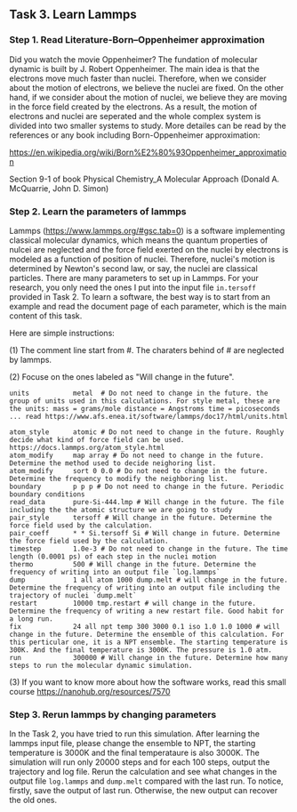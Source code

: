 ## Task 3. Learn Lammps

### Step 1. Read Literature-Born–Oppenheimer approximation
Did you watch the movie Oppenheimer? The fundation of molecular dynamic is built by J. Robert Oppenheimer. The main idea is that the electrons move much faster than nuclei. Therefore, when we consider about the motion of electrons, we believe the nuclei are fixed. On the other hand, if we consider about the motion of nuclei, we believe they are moving in the force field created by the electrons. As a result, the motion of electrons and nuclei are seperated and the whole complex system is divided into two smaller systems to study. More detailes can be read by the references or any book including Born-Oppenheimer approximation:

https://en.wikipedia.org/wiki/Born%E2%80%93Oppenheimer_approximation

Section 9-1 of book Physical Chemistry_A Molecular Approach (Donald A. McQuarrie, John D. Simon)

### Step 2. Learn the parameters of lammps
Lammps (https://www.lammps.org/#gsc.tab=0) is a software implementing classical molecular dynamics, which means the quantum properties of nulcei are neglected and the force field exerted on the nuclei by electrons is modeled as a function of position of nuclei. Therefore, nuclei's motion is determined by Newton's second law, or say, the nuclei are classical particles. There are many parameters to set up in Lammps. For your research, you only need the ones I put into the input file `in.tersoff` provided in Task 2. To learn a software, the best way is to start from an example and read the document page of each parameter, which is the main content of this task.

Here are simple instructions:

(1) The comment line start from #. The charaters behind of # are neglected by lammps.

(2) Focuse on the ones labeled as "Will change in the future".
```
units           metal  # Do not need to change in the future. the group of units used in this calculations. For style metal, these are the units: mass = grams/mole distance = Angstroms time = picoseconds ... read https://www.afs.enea.it/software/lammps/doc17/html/units.html

atom_style      atomic # Do not need to change in the future. Roughly decide what kind of force field can be used. https://docs.lammps.org/atom_style.html
atom_modify     map array # Do not need to change in the future. Determine the method used to decide neighoring list.
atom_modify     sort 0 0.0 # Do not need to change in the future. Determine the frequency to modify the neighboring list.
boundary        p p p # Do not need to change in the future. Periodic boundary conditions
read_data       pure-Si-444.lmp # Will change in the future. The file including the the atomic structure we are going to study
pair_style      tersoff # Will change in the future. Determine the force field used by the calculation. 
pair_coeff      * * Si.tersoff Si # Will change in future. Determine the force field used by the calculation.
timestep        1.0e-3 # Do not need to change in the future. The time length (0.0001 ps) of each step in the nuclei motion
thermo          500 # Will change in the future. Determine the frequency of writing into an output file `log.lammps`
dump            1 all atom 1000 dump.melt # will change in the future. Determine the frequency of writing into an output file including the trajectory of nuclei `dump.melt`
restart         10000 tmp.restart # will change in the future. Determine the frequency of writing a new restart file. Good habit for a long run.
fix             24 all npt temp 300 3000 0.1 iso 1.0 1.0 1000 # will change in the future. Determine the ensemble of this calculation. For this perticular one, it is a NPT ensemble. The starting temperature is 300K. And the final temperature is 3000K. The pressure is 1.0 atm.
run             300000 # Will change in the future. Determine how many steps to run the molecular dynamic simulation.
```
(3) If you want to know more about how the software works, read this small course
https://nanohub.org/resources/7570

### Step 3. Rerun lammps by changing parameters
In the Task 2, you have tried to run this simulation. After learning the lammps input file, please change the ensemble to NPT, the starting temperature is 3000K and the final temperataure is also 3000K. The simulation will run only 20000 steps and for each 100 steps, output the trajectory and log file. Rerun the calculation and see what changes in the output file `log.lammps` and `dump.melt` compared with the last run. To notice, firstly, save the output of last run. Otherwise, the new output can recover the old ones.
